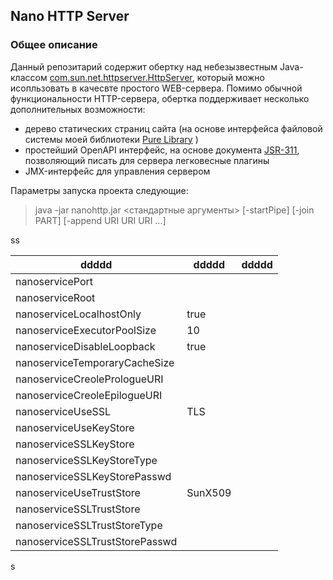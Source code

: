 ## Nano HTTP Server

### Общее описание

Данный репозитарий содержит обертку над небезызвестным Java-классом [com.sun.net.httpserver.HttpServer](https://docs.oracle.com/javase/8/docs/jre/api/net/httpserver/spec/com/sun/net/httpserver/HttpServer.html), который можно исопльзовать в качесвте простого WEB-сервера. Помимо обычной функциональности HTTP-сервера, обертка поддерживает несколько дополнительных возможности:

- дерево статических страниц сайта (на основе интерфейса файловой системы моей библиотеки [Pure Library](https://github.com/chav1961/purelib) )
- простейший OpenAPI интерфейс, на основе документа [JSR-311](https://jcp.org/en/jsr/detail?id=311), позволяющий писать для сервера легковесные плагины
- JMX-интерфейс для управления сервером

Параметры запуска проекта следующие:

> java -jar nanohttp.jar <стандартные аргументы> \[-startPipe] \[-join PART] \[-append URI URI URI ...]

ss

| ddddd | ddddd | ddddd |
|------|-------|-------|
|nanoservicePort | | |
|nanoserviceRoot | | |
|nanoserviceLocalhostOnly | true | |
|nanoserviceExecutorPoolSize | 10 | |
|nanoserviceDisableLoopback | true | |
|nanoserviceTemporaryCacheSize | | |
|nanoserviceCreolePrologueURI | | |
|nanoserviceCreoleEpilogueURI | | |
|nanoserviceUseSSL | TLS | |
|nanoserviceUseKeyStore | | |
|nanoserviceSSLKeyStore | | |
|nanoserviceSSLKeyStoreType | | |
|nanoserviceSSLKeyStorePasswd | | |
|nanoserviceUseTrustStore | SunX509 | |
|nanoserviceSSLTrustStore | | |
|nanoserviceSSLTrustStoreType | | |
|nanoserviceSSLTrustStorePasswd | | |

s
